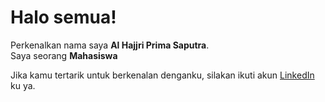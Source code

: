 # Halo semua! 
 
Perkenalkan nama saya **Al Hajjri Prima Saputra**.<br>
Saya seorang **Mahasiswa** <br>
 
Jika kamu tertarik untuk berkenalan denganku, silakan ikuti akun [LinkedIn](https://www.linkedin.com/in/al-hajjri-prima-saputra) ku ya.
